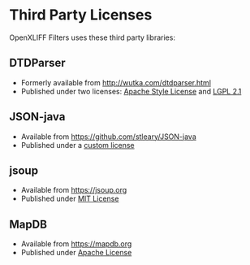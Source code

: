 # Third Party Licenses

OpenXLIFF Filters uses these third party libraries:

## DTDParser
- Formerly available from http://wutka.com/dtdparser.html 
- Published under two licenses: [Apache Style License](https://raw.githubusercontent.com/rmraya/OpenXLIFF/master/licenses/dtd/ASL_LICENSE) and [LGPL 2.1](https://raw.githubusercontent.com/rmraya/OpenXLIFF/master/licenses/dtd/LICENSE)

## JSON-java
- Available from  https://github.com/stleary/JSON-java
- Published under a [custom license](https://raw.githubusercontent.com/rmraya/OpenXLIFF/master/licenses/json/LICENSE)

## jsoup
- Available from https://jsoup.org
- Published under [MIT License](https://raw.githubusercontent.com/rmraya/OpenXLIFF/master/licenses/jsoup/LICENSE)

## MapDB
- Available from https://mapdb.org
- Published under [Apache License](https://raw.githubusercontent.com/rmraya/OpenXLIFF/master/licenses/mapdb/LICENSE)